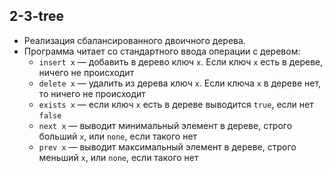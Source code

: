 ## 2-3-tree
* Реализация сбалансированного двоичного дерева.
* Программа читает со стандартного ввода операции с деревом:
    * `insert x` — добавить в дерево ключ `x`. Если ключ `x` есть в дереве, ничего не происходит
    * `delete x` — удалить из дерева ключ `x`. Если ключа `x` в дереве нет, то ничего не происходит
    * `exists x` — если ключ `x` есть в дереве выводится `true`, если нет `false`
    * `next x` — выводит минимальный элемент в дереве, строго больший `x`, или `none`, если такого нет
    * `prev x` — выводит максимальный элемент в дереве, строго меньший `x`, или `none`, если такого нет
    